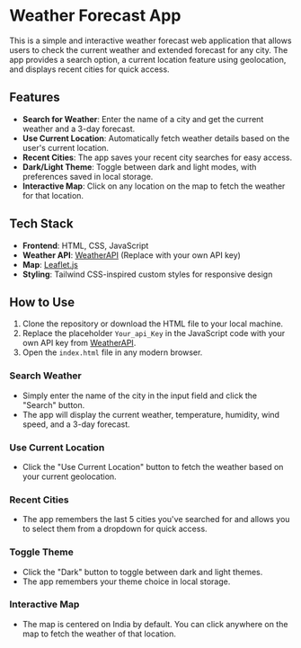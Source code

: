 # Weather Forecast App

This is a simple and interactive weather forecast web application that allows users to check the current weather and extended forecast for any city. The app provides a search option, a current location feature using geolocation, and displays recent cities for quick access.

## Features

- **Search for Weather**: Enter the name of a city and get the current weather and a 3-day forecast.
- **Use Current Location**: Automatically fetch weather details based on the user's current location.
- **Recent Cities**: The app saves your recent city searches for easy access.
- **Dark/Light Theme**: Toggle between dark and light modes, with preferences saved in local storage.
- **Interactive Map**: Click on any location on the map to fetch the weather for that location.

## Tech Stack

- **Frontend**: HTML, CSS, JavaScript
- **Weather API**: [WeatherAPI](https://www.weatherapi.com/) (Replace with your own API key)
- **Map**: [Leaflet.js](https://leafletjs.com/)
- **Styling**: Tailwind CSS-inspired custom styles for responsive design

## How to Use

1. Clone the repository or download the HTML file to your local machine.
2. Replace the placeholder `Your_api_Key` in the JavaScript code with your own API key from [WeatherAPI](https://www.weatherapi.com/).
3. Open the `index.html` file in any modern browser.

### Search Weather
- Simply enter the name of the city in the input field and click the "Search" button.
- The app will display the current weather, temperature, humidity, wind speed, and a 3-day forecast.

### Use Current Location
- Click the "Use Current Location" button to fetch the weather based on your current geolocation.

### Recent Cities
- The app remembers the last 5 cities you've searched for and allows you to select them from a dropdown for quick access.

### Toggle Theme
- Click the "Dark" button to toggle between dark and light themes.
- The app remembers your theme choice in local storage.

### Interactive Map
- The map is centered on India by default. You can click anywhere on the map to fetch the weather of that location.
